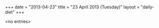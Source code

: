 +++
date = "2013-04-23"
title = "23 April 2013 (Tuesday)"
layout = "daily-diet"
+++


\<no entries\>

